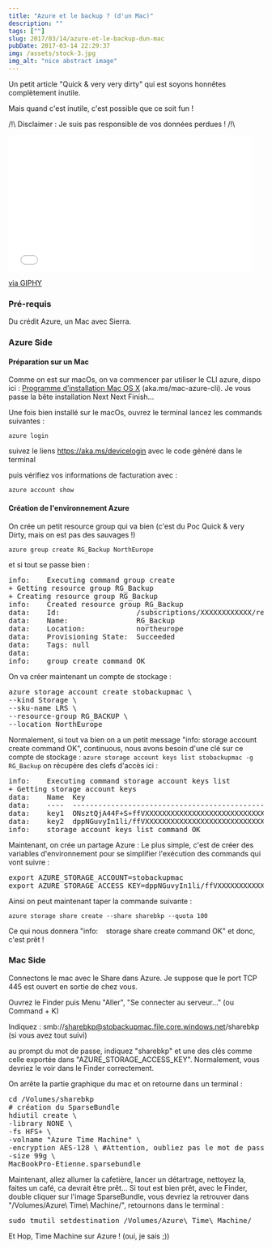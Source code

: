 ```yaml
---
title: "Azure et le backup ? (d'un Mac)"
description: ""
tags: [""]
slug: 2017/03/14/azure-et-le-backup-dun-mac
pubDate: 2017-03-14 22:29:37
img: /assets/stock-3.jpg
img_alt: "nice abstract image"
---
```


Un petit article "Quick &amp; very very dirty" qui est soyons honnêtes complètement inutile.

Mais quand c'est inutile, c'est possible que ce soit fun !

/!\ Disclaimer : Je suis pas responsible de vos données perdues ! /!\

<iframe class="giphy-embed" src="//giphy.com/embed/ULsH97rqqbf68?html5=true" width="480" height="269" frameborder="0" allowfullscreen="allowfullscreen"></iframe>

<a href="http://giphy.com/gifs/nuke-atomic-bomb-a-ULsH97rqqbf68">via GIPHY</a>

<h3>Pré-requis</h3>
Du crédit Azure, un Mac avec Sierra.
<!--more-->

### Azure Side

#### Préparation sur un Mac

Comme on est sur macOs, on va commencer par utiliser le CLI azure, dispo ici : <a href="http://aka.ms/mac-azure-cli">Programme d’installation Mac OS X</a> (aka.ms/mac-azure-cli). Je vous passe la bête installation Next Next Finish...

Une fois bien installé sur le macOs, ouvrez le terminal lancez les commands suivantes :

`azure login`

suivez le liens <https://aka.ms/devicelogin> avec le code généré dans le terminal

puis vérifiez vos informations de facturation avec :

`azure account show`

#### Création de l'environnement Azure

On crée un petit resource group qui va bien (c'est du Poc Quick &amp; very Dirty, mais on est pas des sauvages !)

`azure group create RG_Backup NorthEurope`

et si tout se passe bien :

<pre>info:    Executing command group create
+ Getting resource group RG_Backup
+ Creating resource group RG_Backup
info:    Created resource group RG_Backup
data:    Id:                  /subscriptions/XXXXXXXXXXXX/resourceGroups/RG_Backup
data:    Name:                RG_Backup
data:    Location:            northeurope
data:    Provisioning State:  Succeeded
data:    Tags: null
data:
info:    group create command OK
</pre>

On va créer maintenant un compte de stockage :

<pre>azure storage account create stobackupmac \
--kind Storage \
--sku-name LRS \
--resource-group RG_BACKUP \
--location NorthEurope
</pre>

Normalement, si tout va bien on a un petit message "info: storage account create command OK", continuous, nous avons besoin d'une clé sur ce compte de stockage :
`azure storage account keys list stobackupmac -g RG_Backup`
on récupère des clefs d'accès ici :

<pre>info:    Executing command storage account keys list
+ Getting storage account keys
data:    Name  Key                                                                                       Permissions
data:    ----  ----------------------------------------------------------------------------------------  -----------
data:    key1  ONsztQjA44F+S+ffVXXXXXXXXXXXXXXXXXXXXXXXXXXXXXXXXTNROw1yPOQdcHVynXOOt3g==  Full
data:    key2  dppNGuvyIn1li/ffVXXXXXXXXXXXXXXXXXXXXXXXXXXXXXXXXTNROw1yPOQdcHVynXOOt3g==  Full
info:    storage account keys list command OK
</pre>

Maintenant, on crée un partage Azure :
Le plus simple, c'est de créer des variables d'environnement pour se simplifier l'exécution des commands qui vont suivre :

<pre>export AZURE_STORAGE_ACCOUNT=stobackupmac
export AZURE_STORAGE_ACCESS_KEY=dppNGuvyIn1li/ffVXXXXXXXXXXXXXXXXXXXXXXXXXXXXXXXXTNROw1yPOQdcHVynXOOt3g==</pre>

Ainsi on peut maintenant taper la commande suivante :

`azure storage share create --share sharebkp --quota 100`

Ce qui nous donnera "info:    storage share create command OK" et donc, c'est prêt !

### Mac Side

Connectons le mac avec le Share dans Azure. Je suppose que le port TCP 445 est ouvert en sortie de chez vous.

Ouvrez le Finder puis Menu "Aller", "Se connecter au serveur..." (ou Command + K)

Indiquez : smb://sharebkp@stobackupmac.file.core.windows.net/sharebkp (si vous avez tout suivi)

au prompt du mot de passe, indiquez "sharebkp" et une des clés comme celle exportée dans "AZURE_STORAGE_ACCESS_KEY". Normalement, vous devriez le voir dans le Finder correctement.

On arrête la partie graphique du mac et on retourne dans un terminal :

<pre>cd /Volumes/sharebkp
# création du SparseBundle
hdiutil create \
-library NONE \
-fs HFS+ \
-volname "Azure Time Machine" \
-encryption AES-128 \ #Attention, oubliez pas le mot de passe !
-size 99g \
MacBookPro-Etienne.sparsebundle
</pre>

Maintenant, allez allumer la cafetière, lancer un détartrage, nettoyez la, faites un café, ca devrait être prêt...
Si tout est bien prêt, avec le Finder, double cliquer sur l'image SparseBundle, vous devriez la retrouver dans "/Volumes/Azure\ Time\ Machine/", retournons dans le terminal :

<pre>sudo tmutil setdestination /Volumes/Azure\ Time\ Machine/
</pre>

Et Hop, Time Machine sur Azure !
(oui, je sais ;))
